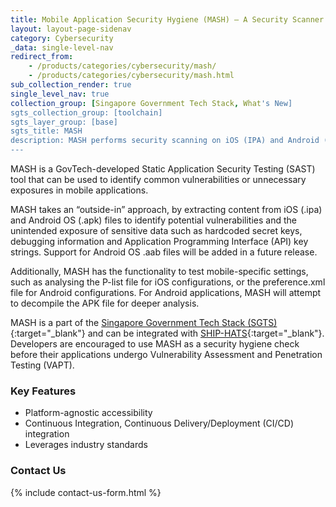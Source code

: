 ```yaml
---
title: Mobile Application Security Hygiene (MASH) – A Security Scanner for Mobile Applications  
layout: layout-page-sidenav
category: Cybersecurity
_data: single-level-nav
redirect_from:
    - /products/categories/cybersecurity/mash/
    - /products/categories/cybersecurity/mash.html
sub_collection_render: true
single_level_nav: true
collection_group: [Singapore Government Tech Stack, What's New]
sgts_collection_group: [toolchain]
sgts_layer_group: [base]
sgts_title: MASH
description: MASH performs security scanning on iOS (IPA) and Android (APK) mobile application files from the outside-in. Find out more.
---
```


MASH is a GovTech-developed Static Application Security Testing (SAST) tool that can be used to identify common vulnerabilities or unnecessary exposures in mobile applications. 

MASH takes an “outside-in” approach, by extracting content from iOS (.ipa) and Android OS (.apk) files to identify potential vulnerabilities and the unintended exposure of sensitive data such as hardcoded secret keys, debugging information and Application Programming Interface (API) key strings. Support for Android OS .aab files will be added in a future release.

Additionally, MASH has the functionality to test mobile-specific settings, such as analysing the P-list file for iOS configurations, or the preference.xml file for Android configurations. For Android applications, MASH will attempt to decompile the APK file for deeper analysis.

MASH is a part of the [Singapore Government Tech Stack (SGTS)](/singapore-government-tech-stack/){:target="_blank"} and can be integrated with [SHIP-HATS](/products/categories/devops/ship-hats/overview.html){:target="_blank"}. Developers are encouraged to use MASH as a security hygiene check before their applications undergo Vulnerability Assessment and Penetration Testing (VAPT).

### Key Features

- Platform-agnostic accessibility 
- Continuous Integration, Continuous Delivery/Deployment (CI/CD) integration
- Leverages industry standards

### Contact Us

{% include contact-us-form.html %}
